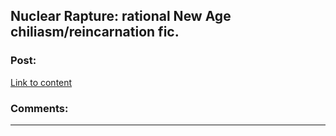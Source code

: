 ## Nuclear Rapture: rational New Age chiliasm/reincarnation fic.

### Post:

[Link to content]()

### Comments:

---

